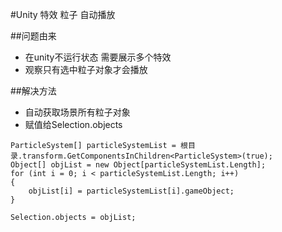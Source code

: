 #Unity 特效 粒子 自动播放

##问题由来
- 在unity不运行状态 需要展示多个特效
- 观察只有选中粒子对象才会播放

##解决方法
- 自动获取场景所有粒子对象
- 赋值给Selection.objects


```
ParticleSystem[] particleSystemList = 根目录.transform.GetComponentsInChildren<ParticleSystem>(true);
Object[] objList = new Object[particleSystemList.Length];
for (int i = 0; i < particleSystemList.Length; i++)
{
    objList[i] = particleSystemList[i].gameObject;
}

Selection.objects = objList;
```